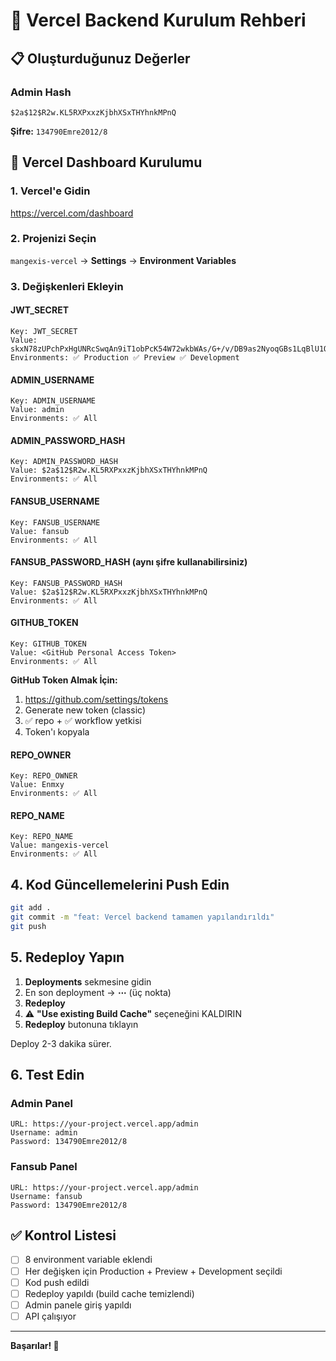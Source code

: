 # 🚀 Vercel Backend Kurulum Rehberi

## 📋 Oluşturduğunuz Değerler

### Admin Hash
```
$2a$12$R2w.KL5RXPxxzKjbhXSxTHYhnkMPnQ
```
**Şifre:** `134790Emre2012/8`

## 🔧 Vercel Dashboard Kurulumu

### 1. Vercel'e Gidin
https://vercel.com/dashboard

### 2. Projenizi Seçin
`mangexis-vercel` → **Settings** → **Environment Variables**

### 3. Değişkenleri Ekleyin

#### JWT_SECRET
```
Key: JWT_SECRET
Value: skxN78zUPchPxHgUNRcSwqAn9iT1obPcK54W72wkbWAs/G+/v/DB9as2NyoqGBs1LqBlU1OsePyd4w66gNrAow==
Environments: ✅ Production ✅ Preview ✅ Development
```

#### ADMIN_USERNAME
```
Key: ADMIN_USERNAME
Value: admin
Environments: ✅ All
```

#### ADMIN_PASSWORD_HASH
```
Key: ADMIN_PASSWORD_HASH
Value: $2a$12$R2w.KL5RXPxxzKjbhXSxTHYhnkMPnQ
Environments: ✅ All
```

#### FANSUB_USERNAME
```
Key: FANSUB_USERNAME
Value: fansub
Environments: ✅ All
```

#### FANSUB_PASSWORD_HASH (aynı şifre kullanabilirsiniz)
```
Key: FANSUB_PASSWORD_HASH
Value: $2a$12$R2w.KL5RXPxxzKjbhXSxTHYhnkMPnQ
Environments: ✅ All
```

#### GITHUB_TOKEN
```
Key: GITHUB_TOKEN
Value: <GitHub Personal Access Token>
Environments: ✅ All
```

**GitHub Token Almak İçin:**
1. https://github.com/settings/tokens
2. Generate new token (classic)
3. ✅ repo + ✅ workflow yetkisi
4. Token'ı kopyala

#### REPO_OWNER
```
Key: REPO_OWNER
Value: Enmxy
Environments: ✅ All
```

#### REPO_NAME
```
Key: REPO_NAME
Value: mangexis-vercel
Environments: ✅ All
```

## 4. Kod Güncellemelerini Push Edin

```bash
git add .
git commit -m "feat: Vercel backend tamamen yapılandırıldı"
git push
```

## 5. Redeploy Yapın

1. **Deployments** sekmesine gidin
2. En son deployment → **⋯** (üç nokta)
3. **Redeploy**
4. ⚠️ **"Use existing Build Cache"** seçeneğini KALDIRIN
5. **Redeploy** butonuna tıklayın

Deploy 2-3 dakika sürer.

## 6. Test Edin

### Admin Panel
```
URL: https://your-project.vercel.app/admin
Username: admin
Password: 134790Emre2012/8
```

### Fansub Panel
```
URL: https://your-project.vercel.app/admin
Username: fansub
Password: 134790Emre2012/8
```

## ✅ Kontrol Listesi

- [ ] 8 environment variable eklendi
- [ ] Her değişken için Production + Preview + Development seçildi
- [ ] Kod push edildi
- [ ] Redeploy yapıldı (build cache temizlendi)
- [ ] Admin panele giriş yapıldı
- [ ] API çalışıyor

---

**Başarılar! 🎉**
